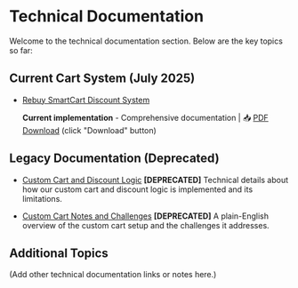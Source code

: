 # Technical Documentation

Welcome to the technical documentation section. Below are the key topics so far:

## Current Cart System (July 2025)

- [Rebuy SmartCart Discount System](rebuy-smartcart-discount-system.md)  

  **Current implementation** - Comprehensive documentation | 📥 [PDF Download](https://github.com/bears-with-benefits/bwb-docs/raw/main/assets/rebuy-smartcart-discount-system.pdf) (click "Download" button)

## Legacy Documentation (Deprecated)

- [Custom Cart and Discount Logic](custom-cart-and-discount-logic.md) **[DEPRECATED]**
  Technical details about how our custom cart and discount logic is implemented and its limitations.

- [Custom Cart Notes and Challenges](custom-cart-notes-and-challenges.md) **[DEPRECATED]**
  A plain-English overview of the custom cart setup and the challenges it addresses.

## Additional Topics

(Add other technical documentation links or notes here.)

